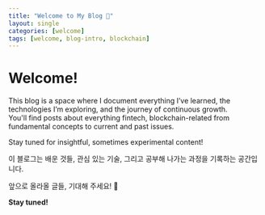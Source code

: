 ```yaml
---
title: "Welcome to My Blog 👋"
layout: single
categories: [welcome]
tags: [welcome, blog-intro, blockchain]
---
```


# Welcome!

This blog is a space where I document everything I’ve learned, the technologies I’m exploring, and the journey of continuous growth.  
You'll find posts about everything fintech, blockchain-related from fundamental concepts to current and past issues.

Stay tuned for insightful, sometimes experimental content! 


이 블로그는 배운 것들, 관심 있는 기술, 그리고 공부해 나가는 과정을 기록하는 공간입니다.  

앞으로 올라올 글들, 기대해 주세요! 🙌  

**Stay tuned!**

